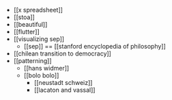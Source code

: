 - [[x spreadsheet]]
- [[stoa]]
- [[beautiful]]
- [[flutter]]
- [[visualizing sep]]
  - [[sep]] == [[stanford encyclopedia of philosophy]]
- [[chilean transition to democracy]]
- [[patterning]]
	- [[hans widmer]]
	- [[bolo bolo]]
		- [[neustadt schweiz]]
		- [[lacaton and vassal]]